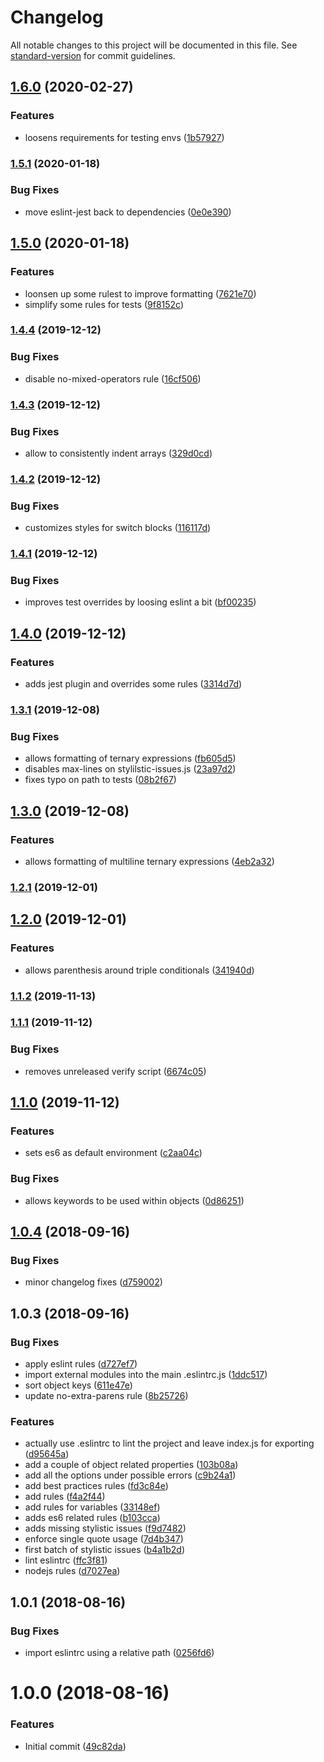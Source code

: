 # Changelog

All notable changes to this project will be documented in this file. See [standard-version](https://github.com/conventional-changelog/standard-version) for commit guidelines.

## [1.6.0](https://github.com/msg-labs/eslint-config/compare/v1.5.1...v1.6.0) (2020-02-27)


### Features

* loosens requirements for testing envs ([1b57927](https://github.com/msg-labs/eslint-config/commit/1b5792764d039a51cd4cfd770903fb46757695e9))

### [1.5.1](https://github.com/msg-labs/eslint-config/compare/v1.5.0...v1.5.1) (2020-01-18)


### Bug Fixes

* move eslint-jest back to dependencies ([0e0e390](https://github.com/msg-labs/eslint-config/commit/0e0e39011a31612f9582456daee3d04da835d70e))

## [1.5.0](https://github.com/msg-labs/eslint-config/compare/v1.4.4...v1.5.0) (2020-01-18)


### Features

* loonsen up some rulest to improve formatting ([7621e70](https://github.com/msg-labs/eslint-config/commit/7621e7078a067f1a456e39d014928860d03064a0))
* simplify some rules for tests ([9f8152c](https://github.com/msg-labs/eslint-config/commit/9f8152cc3e605013d777c513b427d314cee393bb))

### [1.4.4](https://github.com/msg-labs/eslint-config/compare/v1.4.3...v1.4.4) (2019-12-12)


### Bug Fixes

* disable no-mixed-operators rule ([16cf506](https://github.com/msg-labs/eslint-config/commit/16cf50633f9966c556ea4f789ec9b247c5e95c55))

### [1.4.3](https://github.com/msg-labs/eslint-config/compare/v1.4.2...v1.4.3) (2019-12-12)


### Bug Fixes

* allow to consistently indent arrays ([329d0cd](https://github.com/msg-labs/eslint-config/commit/329d0cd91012fd3c4ee20902e73567a21e27e8a4))

### [1.4.2](https://github.com/msg-labs/eslint-config/compare/v1.4.1...v1.4.2) (2019-12-12)


### Bug Fixes

* customizes styles for switch blocks ([116117d](https://github.com/msg-labs/eslint-config/commit/116117d72c927ebe965c3f2c6d9dadbc41823a79))

### [1.4.1](https://github.com/msg-labs/eslint-config/compare/v1.4.0...v1.4.1) (2019-12-12)


### Bug Fixes

* improves test overrides by loosing eslint a bit ([bf00235](https://github.com/msg-labs/eslint-config/commit/bf0023567a3acd13f7efc4ff2aede080b03dc768))

## [1.4.0](https://github.com/msg-labs/eslint-config/compare/v1.3.1...v1.4.0) (2019-12-12)


### Features

* adds jest plugin and overrides some rules ([3314d7d](https://github.com/msg-labs/eslint-config/commit/3314d7d399aa245f7867d62b5e80158242daec06))

### [1.3.1](https://github.com/msg-labs/eslint-config/compare/v1.3.0...v1.3.1) (2019-12-08)


### Bug Fixes

* allows formatting of ternary expressions ([fb605d5](https://github.com/msg-labs/eslint-config/commit/fb605d5c5458052fd5e28404065cd9ad13405d73))
* disables max-lines on stylilstic-issues.js ([23a97d2](https://github.com/msg-labs/eslint-config/commit/23a97d2e1ab478657124d7b6d8f8c5d98bf115ca))
* fixes typo on path to tests ([08b2f67](https://github.com/msg-labs/eslint-config/commit/08b2f6718f2aa10419d4635bfe333e35f2103bfc))

## [1.3.0](https://github.com/msg-labs/eslint-config/compare/v1.2.1...v1.3.0) (2019-12-08)


### Features

* allows formatting of multiline ternary expressions ([4eb2a32](https://github.com/msg-labs/eslint-config/commit/4eb2a32bf94942392975321b9b7820459df2e836))

### [1.2.1](https://github.com/msg-labs/eslint-config/compare/v1.2.0...v1.2.1) (2019-12-01)

## [1.2.0](https://github.com/msg-labs/eslint-config/compare/v1.1.1...v1.2.0) (2019-12-01)


### Features

* allows parenthesis around triple conditionals ([341940d](https://github.com/msg-labs/eslint-config/commit/341940db019e4161215cdaaf73d609bffd646f08))

### [1.1.2](https://github.com/msg-labs/eslint-config/compare/v1.1.1...v1.1.2) (2019-11-13)

### [1.1.1](https://github.com/msg-labs/eslint-config/compare/v1.1.0...v1.1.1) (2019-11-12)


### Bug Fixes

* removes unreleased verify script ([6674c05](https://github.com/msg-labs/eslint-config/commit/6674c05482ec43b62bd9e00b656395c89828459c))

## [1.1.0](https://github.com/msg-labs/eslint-config/compare/v1.0.4...v1.1.0) (2019-11-12)


### Features

* sets es6 as default environment ([c2aa04c](https://github.com/msg-labs/eslint-config/commit/c2aa04cd3aa1666c3a8a284668fadb14d2ab2d4c))


### Bug Fixes

* allows keywords to be used within objects ([0d86251](https://github.com/msg-labs/eslint-config/commit/0d8625197a2818bc02dea9806da0d8947fb4a1f0))

<a name="1.0.4"></a>
## [1.0.4](https://github.com/msg-labs/eslint-config/compare/v1.0.3...v1.0.4) (2018-09-16)


### Bug Fixes

* minor changelog fixes ([d759002](https://github.com/msg-labs/eslint-config/commit/d759002))



<a name="1.0.3"></a>
## 1.0.3 (2018-09-16)


### Bug Fixes

* apply eslint rules ([d727ef7](https://github.com/msg-labs/eslint-config/commit/d727ef7))
* import external modules into the main .eslintrc.js ([1ddc517](https://github.com/msg-labs/eslint-config/commit/1ddc517))
* sort object keys ([611e47e](https://github.com/msg-labs/eslint-config/commit/611e47e))
* update no-extra-parens rule ([8b25726](https://github.com/msg-labs/eslint-config/commit/8b25726))


### Features

* actually use .eslintrc to lint the project and leave index.js for exporting ([d95645a](https://github.com/msg-labs/eslint-config/commit/d95645a))
* add a couple of object related properties ([103b08a](https://github.com/msg-labs/eslint-config/commit/103b08a))
* add all the options under possible errors ([c9b24a1](https://github.com/msg-labs/eslint-config/commit/c9b24a1))
* add best practices rules ([fd3c84e](https://github.com/msg-labs/eslint-config/commit/fd3c84e))
* add rules ([f4a2f44](https://github.com/msg-labs/eslint-config/commit/f4a2f44))
* add rules for variables ([33148ef](https://github.com/msg-labs/eslint-config/commit/33148ef))
* adds es6 related rules ([b103cca](https://github.com/msg-labs/eslint-config/commit/b103cca))
* adds missing stylistic issues ([f9d7482](https://github.com/msg-labs/eslint-config/commit/f9d7482))
* enforce single quote usage ([7d4b347](https://github.com/msg-labs/eslint-config/commit/7d4b347))
* first batch of stylistic issues ([b4a1b2d](https://github.com/msg-labs/eslint-config/commit/b4a1b2d))
* lint eslintrc ([ffc3f81](https://github.com/msg-labs/eslint-config/commit/ffc3f81))
* nodejs rules ([d7027ea](https://github.com/msg-labs/eslint-config/commit/d7027ea))


<a name="1.0.1"></a>
## 1.0.1 (2018-08-16)


### Bug Fixes

* import eslintrc using a relative path ([0256fd6](https://github.com/msg-labs/eslint-config/commit/0256fd6))



<a name="1.0.0"></a>
# 1.0.0 (2018-08-16)


### Features

* Initial commit ([49c82da](https://github.com/msg-labs/eslint-config/commit/49c82da))
